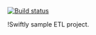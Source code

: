 [![Build status](https://ci.appveyor.com/api/projects/status/8rtrg4ca8na9qlgv?svg=true)](https://ci.appveyor.com/project/jdandrews/etlexercise)

!Swiftly sample ETL project.
